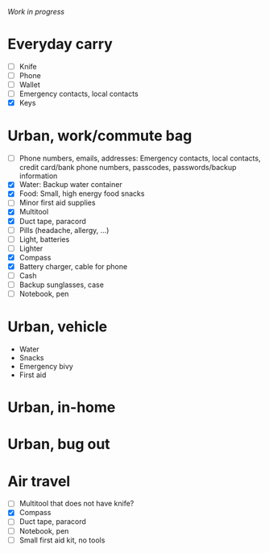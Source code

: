 *Work in progress*

# Everyday carry

* [ ] Knife
* [ ] Phone
* [ ] Wallet
* [ ] Emergency contacts, local contacts
* [x] Keys

# Urban, work/commute bag

- [ ] Phone numbers, emails, addresses: Emergency contacts, local contacts, credit card/bank phone numbers, passcodes, passwords/backup information  
- [x] Water: Backup water container  
- [x] Food: Small, high energy food snacks  
- [ ] Minor first aid supplies  
- [x] Multitool  
- [x] Duct tape, paracord
- [ ] Pills (headache, allergy, ...)  
- [ ] Light, batteries  
- [ ] Lighter  
- [x] Compass  
- [x] Battery charger, cable for phone  
- [ ] Cash  
- [ ] Backup sunglasses, case
- [ ] Notebook, pen

# Urban, vehicle

* Water
* Snacks
* Emergency bivy
* First aid

# Urban, in-home

# Urban, bug out

# Air travel

- [ ] Multitool that does not have knife?
- [x] Compass
- [ ] Duct tape, paracord
- [ ] Notebook, pen
- [ ] Small first aid kit, no tools

